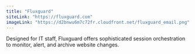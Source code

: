```yaml
---
title: "Fluxguard"
siteLink: "https://fluxguard.com"
imageLink: "https://d2bnwu6m7c72fr.cloudfront.net/fluxguard_email.png"
---
```


Designed for IT staff, Fluxguard offers sophisticated session orchestration to monitor, alert, and archive website changes.
